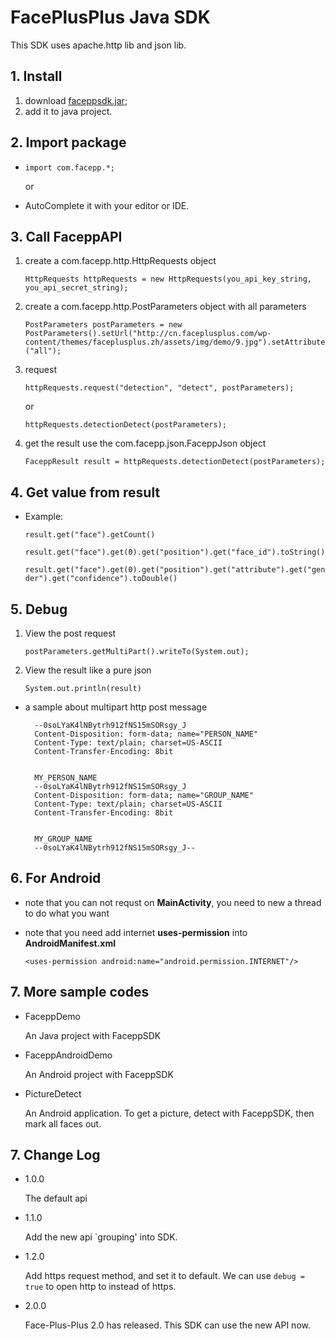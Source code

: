 # FacePlusPlus Java SDK

This SDK uses apache.http lib and json lib.

## 1. Install
1. download [faceppsdk.jar](https://raw.github.com/FacePlusPlus/facepp-java-sdk/facepp-v2/FaceppSDK/output/faceppsdk.jar);
2. add it to java project.

## 2. Import package
* `import com.facepp.*;`

	or

* AutoComplete it with your editor or IDE.

## 3. Call FaceppAPI
1. create a com.facepp.http.HttpRequests object

	`HttpRequests httpRequests = new HttpRequests(you_api_key_string, you_api_secret_string);`

2. create a com.facepp.http.PostParameters object with all parameters

	`PostParameters postParameters = new PostParameters().setUrl("http://cn.faceplusplus.com/wp-content/themes/faceplusplus.zh/assets/img/demo/9.jpg").setAttribute("all");`

3. request

	`httpRequests.request("detection", "detect", postParameters);`

	or

	`httpRequests.detectionDetect(postParameters);`


4. get the result use the com.facepp.json.FaceppJson object

	`FaceppResult result = httpRequests.detectionDetect(postParameters);`

## 4. Get value from result
* Example:

	`result.get("face").getCount()`

	`result.get("face").get(0).get("position").get("face_id").toString()`

	`result.get("face").get(0).get("position").get("attribute").get("gender").get("confidence").toDouble()`

## 5. Debug
1. View the post request
	
	`postParameters.getMultiPart().writeTo(System.out);`

2. View the result like a pure json

	`System.out.println(result)`

* a sample about multipart http post message

		--0soLYaK4lNBytrh912fNS15mSORsgy_J
		Content-Disposition: form-data; name="PERSON_NAME"
		Content-Type: text/plain; charset=US-ASCII
		Content-Transfer-Encoding: 8bit
		
		
		MY_PERSON_NAME
		--0soLYaK4lNBytrh912fNS15mSORsgy_J
		Content-Disposition: form-data; name="GROUP_NAME"
		Content-Type: text/plain; charset=US-ASCII
		Content-Transfer-Encoding: 8bit
		
		
		MY_GROUP_NAME
		--0soLYaK4lNBytrh912fNS15mSORsgy_J--


## 6. For Android
* note that you can not requst on **MainActivity**, you need to new a thread to do what you want

* note that you need add internet **uses-permission** into **AndroidManifest.xml**

	`<uses-permission android:name="android.permission.INTERNET"/>`

## 7. More sample codes

* FaceppDemo 
	
	An Java project with FaceppSDK

* FaceppAndroidDemo

	An Android project with FaceppSDK

* PictureDetect

	An Android application. To get a picture, detect with FaceppSDK, then mark all faces out.

## 7. Change Log
* 1.0.0

	The default api

* 1.1.0

	Add the new api `grouping' into SDK.

* 1.2.0

	Add https request method, and set it to default. We can use `debug = true` to  open http to instead of https.

* 2.0.0

	Face-Plus-Plus 2.0 has released. This SDK can use the new API now.

